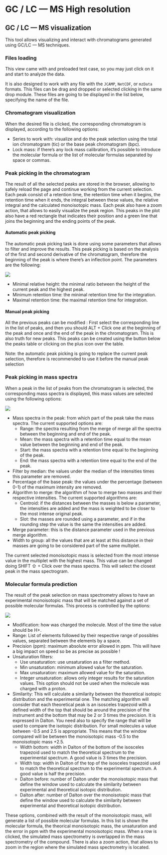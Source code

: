# GC / LC — MS High resolution

## GC / LC — MS visualization

This tool allows visualizing and interact with chromatograms generated using GC/LC — MS techniques.

### Files loading

This view came with and preloaded test case, so you may just click on it and start to analyze the data.

It is also designed to work with any file with the `JCAMP`, `NetCDF`, or `mzData` formats. This files can be drag and dropped or selected clicking in the same drop module. These files are going to be displayed in the list below, specifying the name of the file.

### Chromatogram visualization

When the desired file is clicked, the corresponding chromatogram is displayed, according to the following options:

- Series to work with: visualize and do the peak selection using the total ion chromatogram \(tic\) or the base peak chromatogram \(bpc\).
- Lock mass: if there’s any lock mass calibration, it’s possible to introduce the molecular formula or the list of molecular formulas separated by space or commas.

### Peak picking in the chromatogram

The result of all the selected peaks are stored in the browser, allowing to safely reload the page and continue working from the current selection. Each peak consist of a retention time, the retention time when it begins, the retention time when it ends, the integral between these values, the relative integral and the calculated monoisotopic mass. Each peak also have a zoom action, that allows to easily visualize the peak region. This peaks in the plot also have a red rectangle that indicates their position and a green line that joins the beginning and the ending points of the peak.

#### Automatic peak picking

The automatic peak picking task is done using some parameters that allows to filter and improve the results. This peak picking is based on the analysis of the first and second derivative of the chromatogram, therefore the beginning of the peak is where there’s an inflection point. The parameters are the following:

![](https://lh6.googleusercontent.com/g8qdngHLJ_9NFieCCoWslFiSGle01vmZY9_PrzDhrki8bzkCqGeChgkdheuiRzPHd3kaxy--FQPEG2NiRHgpy5Vvj6BVjz_2-fzJfbyRL5KCtysHtJ0Dx6ET_9PW83jCy-w9pLYH)

- Minimal relative height: the minimal ratio between the height of the current peak and the highest peak.
- Minimum retention time: the minimal retention time for the integration.
- Maximal retention time: the maximal retention time for integration.

#### Manual peak picking

All the previous peaks can be modified : First select the corresponding line in the list of peaks, and then you should ALT + Click one at the beginning of the peak and once and the end of the peak in the chromatogram. This is also truth for new peaks. This peaks can be created using the button below the peaks table or clicking on the plus icon over the table.

Note: the automatic peak picking is going to replace the current peak selection, therefore is recommended to use it before the manual peak selection

### Peak picking in mass spectra

When a peak in the list of peaks from the chromatogram is selected, the corresponding mass spectra is displayed, this mass values are selected using the following options:

![](https://lh5.googleusercontent.com/SYltT35ZPRKEQbG-9GaOOVNqHk4YvTwGfP2h6LMmSJ7QdnfExbZ6m45tfUZPl_ewDmqGZS2FKmMLij_uqrLPBjRLC6LR0YTG87Mkp_laTqHvOH819zrVyQmJF372qbTWyj26twmW)

- Mass spectra in the peak: from which part of the peak take the mass spectra. The current supported options are:
  - Range: the spectra resulting from the merge of merge all the spectra between the beginning and end of the peak.
  - Mean: the mass spectra with a retention time equal to the mean value between the beginning and end of the peak.
  - Start: the mass spectra with a retention time equal to the beginning of the peak.
  - End: the mass spectra with a retention time equal to the end of the peak.
- Filter by median: the values under the median of the intensities times this parameter are removed.
- Percentage of the base peak: the values under the percentage \(between 0-1\) of the maximum intensity are removed.
- Algorithm to merge: the algorithm of how to merge two masses and their respective intensities. The current supported algorithms are:
  - Centroid: if the distances between the masses is below a parameter, the intensities are added and the mass is weighted to be closer to the most intense original peak.
  - Slot: the masses are rounded using a parameter, and if in the rounding step the value is the same the intensities are added.
- Merge parameter: this is the distance parameter used in the previous merge algorithm.
- Width to group: all the values that are at least at this distance in their masses are going to be considered part of the same multiplet.

The current selected monoisotopic mass is selected from the most intense value in the multiplet with the highest mass. This value can be changed doing SHIFT ⇧ + Click over the mass spectra. This will select the closest peak in the mass spectrogram.

### Molecular formula prediction

The result of the peak selection on mass spectrometry allows to have an experimental monoisotopic mass that will be matched against a set of possible molecular formulas. This process is controlled by the options:

![](https://lh5.googleusercontent.com/I39e0EUifIqN4Vd1ibOVWf-TYjdncudgDWJVroU7Q_cLG9wxcxalmKNkgdgKldjKGoTZjzLtK3Jkh1epIPQFUwrIihsdn55hSuNTzpqArhWcOxATQVbwt20aApdUu95RS2Mmub9k)

- Modification: how was charged the molecule. Most of the time the value should be H+.
- Range: List of elements followed by their respective range of possibles values, separated between the elements by a space.
- Precision \(ppm\): maximum absolute error allowed in ppm. This will have a big impact on speed so be as precise as possible !
- Unsaturation filters:
  - Use unsaturation: use unsaturation as a filter method.
  - Min unsaturation: minimum allowed value for the saturation.
  - Max unsaturation: maximum allowed value for the saturation.
  - Integer unsaturation: allows only integer results for the saturation values. This option should not be used when the molecule was charged with a proton.
- Similarity: This will calculate a similarity between the theoretical isotopic distribution and the experimental one. The matching algorithm will consider that each theoretical peak is an isosceles trapezoid with a defined width of the top that should be around the precision of the instrument and the bottom that may be 2 or 3 times the precision. It is expressed in Dalton. You need also to specify the range that will be used to compare the isotopic distribution. For small molecules a value between -0.5 and 2.5 is appropriate. This means that the window compared will be between the monoisotopic mass -0.5 to the monoisotopic mass +2.5.
  - Width bottom: width in Dalton of the bottom of the isosceles trapezoid used to match the theoretical spectrum to the experimental spectrum. A good value is 3 times the precision.
  - Width top: width in Dalton of the top of the isosceles trapezoid used to match the theoretical spectrum to the experimental spectrum. A good value is half the precision.
  - Dalton before: number of Dalton under the monoisotopic mass that define the window used to calculate the similarity between experimental and theoretical isotopic distribution.
  - Dalton after: number of Dalton over the monoisotopic mass that define the window used to calculate the similarity between experimental and theoretical isotopic distribution.

These options, combined with the result of the monoisotopic mass, will generate a list of possible molecular formulas. In this list is shown the molecular formula, the theorical monoisotopic mass, the unsaturation and the error in ppm with the experimental monoisotopic mass. When a row is clicked, the simulated mass spectrometry is overlapped in the mass spectrometry of the compound. There is also a zoom action, that allows to zoom in the region where the simulated mass spectrometry is located.
